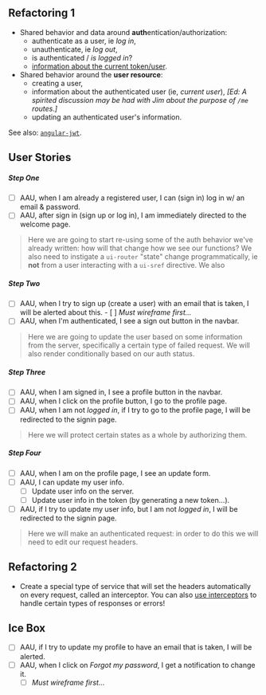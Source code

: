 ## Refactoring 1

- Shared behavior and data around **auth**entication/authorization:
  - authenticate as a user, ie *log in*,
  - unauthenticate, ie *log out*,
  - is authenticated / *is logged in*?
  - [information about the current token/user](https://github.com/auth0/jwt-decode).
- Shared behavior around the **user resource**:
  - creating a user,
  - information about the authenticated user (ie, *current user*),
    *[Ed: A spirited discussion may be had with Jim about the purpose of 
    `/me` routes.]*
  - updating an authenticated user's information.

See also: [`angular-jwt`](https://github.com/auth0/angular-jwt).

## User Stories

##### Step One

- [ ] AAU, when I am already a registered user, I can (sign in) log in 
      w/ an email & password.
- [ ] AAU, after sign in (sign up or log in), I am immediately directed
      to the welcome page.

> Here we are going to start re-using some of the auth behavior we've 
> already written: how will that change how we see our functions?
> We also need to instigate a `ui-router` "state" change programmatically,
> ie **not** from a user interacting with a `ui-sref` directive. We also

##### Step Two

- [ ] AAU, when I try to sign up (create a user) with an email that is 
      taken, I will be alerted about this.
      - [ ] *Must wireframe first…*
- [ ] AAU, when I'm authenticated, I see a sign out button in the navbar.

> Here we are going to update the user based on some information from
> the server, specifically a certain type of failed request. We will also
> render conditionally based on our auth status.

##### Step Three

- [ ] AAU, when I am signed in, I see a profile button in the navbar.
- [ ] AAU, when I click on the profile button, I go to the profile page.
- [ ] AAU, when I am not *logged in*, if I try to go to the profile page,
      I will be redirected to the signin page.

> Here we will protect certain states as a whole by authorizing them.

##### Step Four

- [ ] AAU, when I am on the profile page, I see an update form.
- [ ] AAU, I can update my user info.
  - [ ] Update user info on the server.
  - [ ] Update user info in the token (by generating a new token…).
- [ ] AAU, if I try to update my user info, but I am not *logged in*,
      I will be redirected to the signin page.

> Here we will make an authenticated request: in order to do this we
> will need to edit our request headers.

## Refactoring 2

- Create a special type of service that will set the headers 
  automatically on every request, called an interceptor. You can also
  [use interceptors][interceptors] to handle certain types of responses 
  or errors!

## Ice Box

- [ ] AAU, if I try to update my profile to have an email that is taken,
      I will be alerted.
- [ ] AAU, when I click on *Forgot my password*, I get a notification to
      change it.
  - [ ] *Must wireframe first…*

<!-- Links -->

[interceptors]: https://docs.angularjs.org/api/ng/service/$http#interceptors
